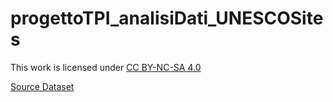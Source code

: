 # progettoTPI_analisiDati_UNESCOSites

This work is licensed under [CC BY-NC-SA 4.0](https://creativecommons.org/licenses/by-nc-sa/4.0/?ref=chooser-v1) 

[Source Dataset](https://www.kaggle.com/datasets/rishabhbhartiya/unesco-world-heritage-updated-2024)
